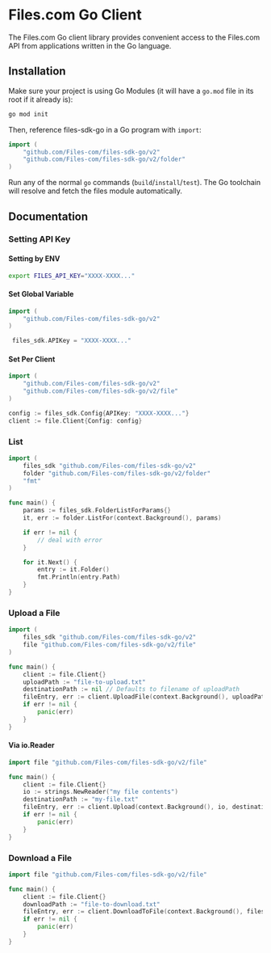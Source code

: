 # Files.com Go Client

The Files.com Go client library provides convenient access to the Files.com API from applications written in the Go language.

## Installation

Make sure your project is using Go Modules (it will have a `go.mod` file in its
root if it already is):

``` sh
go mod init
```

Then, reference files-sdk-go in a Go program with `import`:

``` go
import (
    "github.com/Files-com/files-sdk-go/v2"
    "github.com/Files-com/files-sdk-go/v2/folder"
)
```

Run any of the normal `go` commands (`build`/`install`/`test`). The Go
toolchain will resolve and fetch the files module automatically.

## Documentation

### Setting API Key

#### Setting by ENV 

``` sh
export FILES_API_KEY="XXXX-XXXX..."
```

#### Set Global Variable

```go 
import (
    "github.com/Files-com/files-sdk-go/v2"
)

 files_sdk.APIKey = "XXXX-XXXX..."
```

#### Set Per Client

```go 
import (
    "github.com/Files-com/files-sdk-go/v2"
    "github.com/Files-com/files-sdk-go/v2/file"
)

config := files_sdk.Config{APIKey: "XXXX-XXXX..."}
client := file.Client{Config: config}
```

### List

```go 
import (
	files_sdk "github.com/Files-com/files-sdk-go/v2"
	folder "github.com/Files-com/files-sdk-go/v2/folder"
    "fmt"
)

func main() {
    params := files_sdk.FolderListForParams{}
    it, err := folder.ListFor(context.Background(), params)

    if err != nil {
        // deal with error
    }

    for it.Next() {
        entry := it.Folder()
        fmt.Println(entry.Path)
    }
}

```

### Upload a File
```go 
import (
	files_sdk "github.com/Files-com/files-sdk-go/v2"
	file "github.com/Files-com/files-sdk-go/v2/file"
)

func main() {
    client := file.Client{}
    uploadPath := "file-to-upload.txt"
    destinationPath := nil // Defaults to filename of uploadPath
    fileEntry, err := client.UploadFile(context.Background(), uploadPath, destinationPath)
    if err != nil {
        panic(err)
    }
}
```

#### Via io.Reader

```go 
import file "github.com/Files-com/files-sdk-go/v2/file"

func main() {
    client := file.Client{}
    io := strings.NewReader("my file contents")
    destinationPath := "my-file.txt"
    fileEntry, err := client.Upload(context.Background(), io, destinationPath)
    if err != nil {
        panic(err)
    }
}
```

### Download a File
```go 
import file "github.com/Files-com/files-sdk-go/v2/file"

func main() {
    client := file.Client{}
    downloadPath := "file-to-download.txt"
    fileEntry, err := client.DownloadToFile(context.Background(), files_sdk.FileDownloadParams{Path: "file-to-download.txt"}, downloadPath)
    if err != nil {
        panic(err)
    }
}
```
